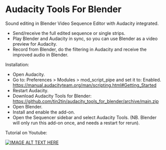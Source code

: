 # Audacity Tools For Blender
Sound editing in Blender Video Sequence Editor with Audacity integrated.

- Send/receive the full edited sequence or single strips. 
- Play Blender and Audacity in sync, so you can use Blender as a video preview for Audacity. 
- Record from Blender, do the filtering in Audacity and receive the improved audio in Blender.  

Installation:
- Open Audacity.
- Go to: Preferences > Modules > mod_script_pipe and set it to: Enabled. https://manual.audacityteam.org/man/scripting.html#Getting_Started
- Restart Audacity.
- Download Audacity Tools for Blender: https://github.com/tin2tin/audacity_tools_for_blender/archive/main.zip
- Open Blender.
- Install and enable the add-on.
- Open the Sequencer sidebar and select Audacity Tools.
(NB. Blender will only run this add-on once, and needs a restart for rerun).

Tutorial on Youtube:

[![IMAGE ALT TEXT HERE](https://img.youtube.com/vi/f61Zvb8AipA/0.jpg)](https://www.youtube.com/watch?v=f61Zvb8AipA)
